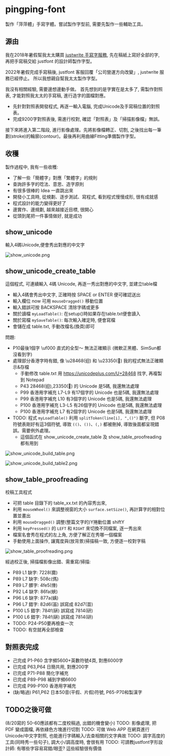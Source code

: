 # pingping-font
製作「萍萍體」手寫字體。嘗試製作字型前, 需要先製作一些輔助工具。

## 源由
我在2018年暑假幫我太太購買 [justwrite 手寫字服務](https://justwrite.tw), 先在稿紙上寫好全部的字, 再把手寫稿交給 justfont 的設計師製作字型。

2022年暑假完成手寫稿後, justfont 客服回覆「公司營運方向改變」, justwrite 服務已經停止。
所以我想親自幫我太太製作字型。

我沒有相關經驗, 需要邊想邊動手做。
首先想到的是字實在是太多了, 需製作對照表, 才能對照我太太的手寫稿, 進行造字的圖檔對應。
- 先針對對照表開發程式, 再逐一輸入電腦, 完成Unicode及手寫稿位置的對照表。
- 完成9200字對照表後, 需進行校對, 確認「對照表」及「掃描影像檔」無誤。

接下來將進入第二階段, 進行影像處理。先將影像檔轉正、切割, 之後找出每一筆劃(stroke)的輪廓(contour)。最後再利用曲線Fitting準備製作字型。

## 收穫
製作過程中, 我有一些收穫:
- 了解一些「簡體字」對應「繁體字」的規則
- 查詢許多字的唸法、意思、造字原則
- 有很多很棒的 Idea 一直跳出來
- 開發小工具時, 從規劃、逐步測試、寫程式, 看到程式慢慢成形, 很有成就感
- 程式設計的能力變得更好了
- 邊實作、邊規劃, 越來越接近目標, 很開心
- 從頭到尾把一件事情做好, 就是成功

## show_unicode
輸入4碼Unicode,便會秀出對應的中文字

![show_unicode.png](show_unicode.png)

## show_unicode_create_table
這個程式, 可連續輸入 4碼 Unicode, 再逐一秀出對應的中文字, 並建立table檔
- 輸入4碼會秀出中文字, 正確時按 SPACE or ENTER 便可確認送出
- 輸入欄位 now 可用 `mouseDragged()` 移動位置
- 輸入錯誤可按 BACKSPACE 清除字碼或更多
- 關於讀檔 `myLoadTable()`: 在setup()時如果存在table.txt便會讀入
- 關於寫檔 `mySaveTable()`: 每次輸入確定時, 便會寫檔
- 會儲在成 table.txt, 手動改檔名(換頁)即可

問題:
- P10最後1個字 \uf000 直式的全型～ 無法正確顯示 (微軟正黑體、SimSun都沒看到字)
- 處理部分香港字時有錯, 像 \u28468(𨑨) 和 \u23350(𣍐) 我的程式無法正確顯示&存檔
	- 手動修改 table.txt 用 https://unicodeplus.com/U+28468 找字, 再複製到 Notepad
	- P43 28468(𨑨),23350(𣍐) 的 Unicode 是5碼, 我還無法處理
	- P99 香港用字補充 L7-L9 有17個字的 Unicode 也是5碼, 我還無法處理
	- P99 香港用字補充 L10 有3個字的 Unicode 也是5碼, 我還無法處理
	- P100 香港用字補充 L3-L5 有26個字的 Unicode 也是5碼, 我還無法處理
	- P100 香港用字補充 L7 有2個字的 Unicode 也是5碼, 我還無法處理
- TODO: 程式 `myLoadTable()` 利用 `splitToken(line[i], ",()")` 斷字, 但 P08 符號表剛好有這3個符號, 導致 `(()`、`())`、`(,)` 都被刪掉, 導致後面都呈現錯誤。需要例外處理。
	- 這個函式在 show_unicode_create_table 及 show_table_proofreading 都有用到

![show_unicode_build_table.png](show_unicode_build_table.png)

![show_unicode_build_table2.png](show_unicode_build_table2.png)

## show_table_proofreading
校稿工具程式
- 可把 table 目錄下的 table_xx.txt 的內容秀出來,
- 利用 `mouseWheel()` 來調整視窗的大小 `surface.setSize()`, 再計算字的相對位置並畫出
- 利用 `mouseDragged()` 調整(整篇文字的)Y捲動位置 shiftY
- 利用 `keyPressed()` 的 `LEFT` 和 `RIGHT` 來切換不同檔案, 逐一秀出來
- 檔案名會秀在程式的左上角, 方便了解正在秀哪一個檔案
- 手動使用上面操作, 讓寬度與(放背景)掃描稿一致, 方便逐一校對字稿

![show_table_proofreading.png](show_table_proofreading.png)

經過校正後, 掃描檔影像出錯、需重寫/掃描:
- P89 L1 缺字: 7228(爨)
- P89 L7 缺字: 508c(傌)
- P89 L7 髒字: 4fe5(俥)
- P92 L4 缺字: 86fa(蛺)
- P96 L6 缺字: 877a(蝺)
- P96 L7 錯字: 82d6(苖) 誤寫成 82d7(苗)
- P100 L5 錯字: 784f(硏) 誤寫成 7814(研)
- P100 L6 錯字: 784f(硏) 誤寫成 7814(研)
- TODO: P24-P50要再檢查一次
- TODO: 有空就再全部檢查

## 對照表完成
- 己完成 P1-P60 含字頻5600+英數符號4頁, 對應6000字
- 已完成 P63,P64 日簡共用, 對應200字
- 已完成 P71-P88 簡化字補充
- 已完成 P89-P98 補到字頻6600
- 已完成 P99-P100 香港用字補充
- (缺/略過) P61,P62 日本50音(平假、片假)符號, P65-P70和製漢字

## TODO之後可做
(8/20寫的 50-60應該都有二度校稿過, 出錯的機會變小)
TODO: 影像處理, 把 PDF 變成圖檔, 再依綠色方塊進行切割
TODO: 可做 Web APP 在網頁進行Unicode/中文字對照, 也能進行字碼輸入/去查相關的文字典故
TODO: 調字高度的工具(同時秀一些句子), 調大小/調高度時, 會很有用
TODO: 可請教justfont字形設計師: 有哪些字容易寫錯/眼歪? 這些經驗很有價值
